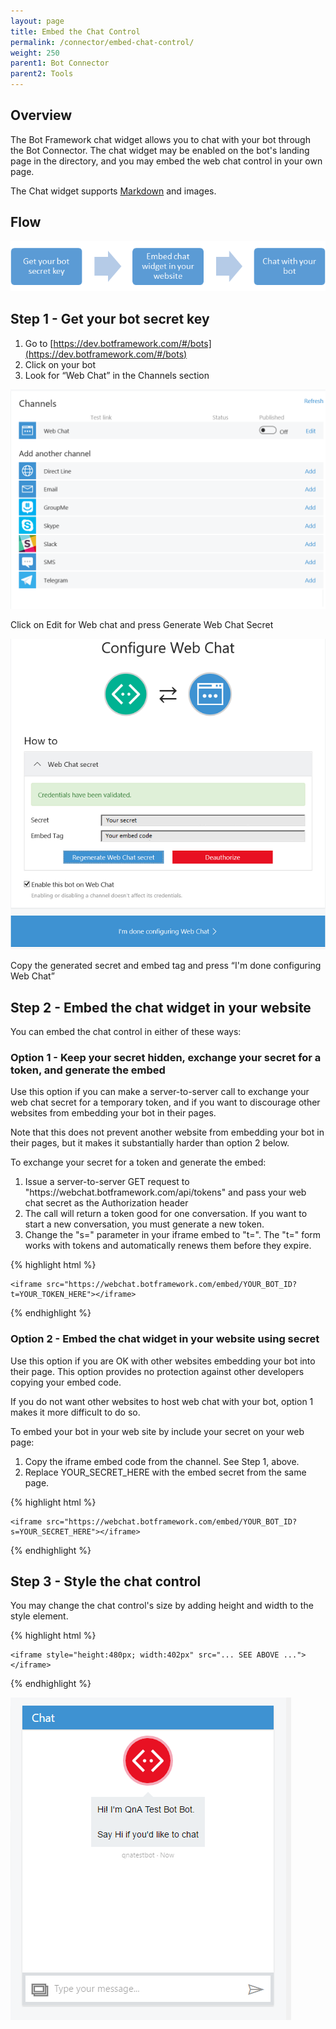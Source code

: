 ```yaml
---
layout: page
title: Embed the Chat Control
permalink: /connector/embed-chat-control/
weight: 250
parent1: Bot Connector
parent2: Tools
---
```


## Overview

The Bot Framework chat widget allows you to chat with your bot through the Bot Connector. The chat widget may be enabled on the bot's landing page in the directory, and you may embed the web chat control in your own page.

The Chat widget supports [Markdown](https://en.wikipedia.org/wiki/Markdown) and images.

## Flow
![Chat widget Overview](/images/chatwidget-overview.png)

## Step 1 - Get your bot secret key
1.	Go to [https://dev.botframework.com/#/bots](https://dev.botframework.com/#/bots)
2.	Click on your bot
3.	Look for “Web Chat” in the Channels section

![Chat widget channel](/images/chatwidget-channel.png)

Click on Edit for Web chat and press Generate Web Chat Secret

![Chat widget Token](/images/chatwidget-token.PNG)

Copy the generated secret and embed tag and press “I'm done configuring Web Chat”

## Step 2 - Embed the chat widget in your website

You can embed the chat control in either of these ways:

### Option 1 - Keep your secret hidden, exchange your secret for a token, and generate the embed

Use this option if you can make a server-to-server call to exchange your web chat secret for a temporary token,
and if you want to discourage other websites from embedding your bot in their pages.

Note that this does not prevent another website from embedding your bot in their pages, but it makes it substantially
harder than option 2 below.

To exchange your secret for a token and generate the embed:

<ol>
<li>Issue a server-to-server GET request to "https://webchat.botframework.com/api/tokens" and pass your web chat secret as the Authorization header</li>
<li>The call will return a token good for one conversation. If you want to start a new conversation, you must generate a new token.</li>
<li>Change the "s=" parameter in your iframe embed to "t=". The "t=" form works with tokens and automatically renews them before they expire.</li>
</ol>

{% highlight html %}

    <iframe src="https://webchat.botframework.com/embed/YOUR_BOT_ID?t=YOUR_TOKEN_HERE"></iframe>

{% endhighlight %}

### Option 2 - Embed the chat widget in your website using secret

Use this option if you are OK with other websites embedding your bot into their page. This option provides no protection against
other developers copying your embed code.

If you do not want other websites to host web chat with your bot, option 1 makes it more difficult to do so.

To embed your bot in your web site by include your secret on your web page:

<ol>
<li>Copy the iframe embed code from the channel. See Step 1, above.</li>
<li>Replace YOUR_SECRET_HERE with the embed secret from the same page.</li>
</ol>

{% highlight html %}

    <iframe src="https://webchat.botframework.com/embed/YOUR_BOT_ID?s=YOUR_SECRET_HERE"></iframe>

{% endhighlight %}

## Step 3 - Style the chat control

You may change the chat control's size by adding height and width to the style element.

{% highlight html %}

    <iframe style="height:480px; width:402px" src="... SEE ABOVE ..."></iframe>

{% endhighlight %}

![Chat widget Client](/images/chatwidget-client.png)

